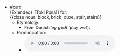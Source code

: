 - #card  
  (Extended) [[Toki Pona]] for:  
  {{cloze noun. block, brick, cube, stair, stairs}}
	- Etymology:
		- From Danish *leg godt* (play well).
	- Pronunciation:
		- ![](../assets/Toki_Pona_-_jan_Lakuse_-_leko_1657543110573_0.ogg)